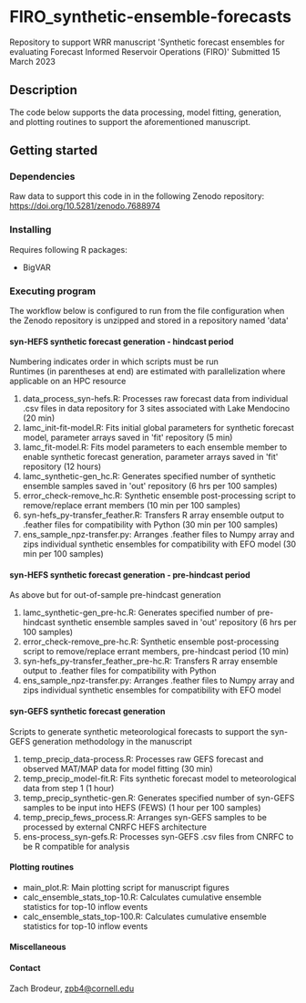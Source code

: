 # FIRO_synthetic-ensemble-forecasts
Repository to support WRR manuscript 'Synthetic forecast ensembles for evaluating Forecast Informed Reservoir Operations (FIRO)'
Submitted 15 March 2023
## Description
The code below supports the data processing, model fitting, generation, and plotting routines to support the aforementioned manuscript.
## Getting started
### Dependencies
Raw data to support this code in in the following Zenodo repository: https://doi.org/10.5281/zenodo.7688974
### Installing
Requires following R packages:
* BigVAR
### Executing program
The workflow below is configured to run from the file configuration when the Zenodo repository is unzipped and stored in a repository named 'data'
#### syn-HEFS synthetic forecast generation - hindcast period
Numbering indicates order in which scripts must be run  
Runtimes (in parentheses at end) are estimated with parallelization where applicable on an HPC resource 

1) data_process_syn-hefs.R: Processes raw forecast data from individual .csv files in data repository for 3 sites associated with Lake Mendocino (20 min)
2) lamc_init-fit-model.R: Fits initial global parameters for synthetic forecast model, parameter arrays saved in 'fit' repository (5 min)
3) lamc_fit-model.R: Fits model parameters to each ensemble member to enable synthetic forecast generation, parameter arrays saved in 'fit' repository (12 hours)
4) lamc_synthetic-gen_hc.R: Generates specified number of synthetic ensemble samples saved in 'out' repository (6 hrs per 100 samples)
5) error_check-remove_hc.R: Synthetic ensemble post-processing script to remove/replace errant members (10 min per 100 samples)
6) syn-hefs_py-transfer_feather.R: Transfers R array ensemble output to .feather files for compatibility with Python (30 min per 100 samples)
7) ens_sample_npz-transfer.py: Arranges .feather files to Numpy array and zips individual synthetic ensembles for compatibility with EFO model (30 min per 100 samples)

#### syn-HEFS synthetic forecast generation - pre-hindcast period
As above but for out-of-sample pre-hindcast generation

1) lamc_synthetic-gen_pre-hc.R: Generates specified number of pre-hindcast synthetic ensemble samples saved in 'out' repository (6 hrs per 100 samples)
2) error_check-remove_pre-hc.R: Synthetic ensemble post-processing script to remove/replace errant members, pre-hindcast period (10 min)
3) syn-hefs_py-transfer_feather_pre-hc.R: Transfers R array ensemble output to .feather files for compatibility with Python
4) ens_sample_npz-transfer.py: Arranges .feather files to Numpy array and zips individual synthetic ensembles for compatibility with EFO model

#### syn-GEFS synthetic forecast generation
Scripts to generate synthetic meteorological forecasts to support the syn-GEFS generation methodology in the manuscript

1) temp_precip_data-process.R: Processes raw GEFS forecast and observed MAT/MAP data for model fitting (30 min)
2) temp_precip_model-fit.R: Fits synthetic forecast model to meteorological data from step 1 (1 hour)
3) temp_precip_synthetic-gen.R: Generates specified number of syn-GEFS samples to be input into HEFS (FEWS) (1 hour per 100 samples)
4) temp_precip_fews_process.R: Arranges syn-GEFS samples to be processed by external CNRFC HEFS architecture
5) ens-process_syn-gefs.R: Processes syn-GEFS .csv files from CNRFC to be R compatible for analysis

#### Plotting routines

- main_plot.R: Main plotting script for manuscript figures
- calc_ensemble_stats_top-10.R: Calculates cumulative ensemble statistics for top-10 inflow events
- calc_ensemble_stats_top-100.R: Calculates cumulative ensemble statistics for top-10 inflow events

#### Miscellaneous

#### Contact
Zach Brodeur, zpb4@cornell.edu
